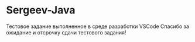 # Sergeev-Java
Тестовое задание выполненное в среде разработки VSCode
Спасибо за ожидание и отсрочку сдачи тестового задания!
